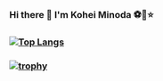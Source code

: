 ### Hi there 👋 I'm Kohei Minoda ⚽️🐠⭐️
### [![Top Langs](https://github-readme-stats.vercel.app/api/top-langs/?username=Kohei-kun-no&theme=gruvbox)](https://github.com/Kohei-kun-no/github-readme-stats)
### [![trophy](https://github-profile-trophy.vercel.app/?username=Kohei-kun-no&theme=gruvbox)](https://github.com/Kohei-ku-no/github-profile-trophy&theme=gruvbox)

<!--
**Kohei-kun-no/Kohei-kun-no** is a ✨ _special_ ✨ repository because its `README.md` (this file) appears on your GitHub profile.

Here are some ideas to get you started:

- 🔭 I’m currently working on ...
- 🌱 I’m currently learning ...
- 👯 I’m looking to collaborate on ...
- 🤔 I’m looking for help with ...
- 💬 Ask me about ...
- 📫 How to reach me: ...
- 😄 Pronouns: ...
- ⚡ Fun fact: ...
-->



